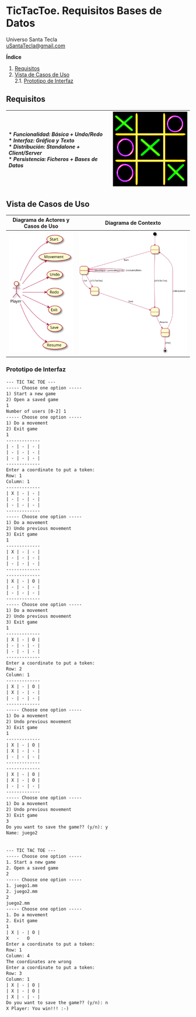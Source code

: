 # TicTacToe. Requisitos Bases de Datos
Universo Santa Tecla  
[uSantaTecla@gmail.com](mailto:uSantaTecla@gmail.com)  
  
**Índice**

1. [Requisitos](#requisitos)  
2. [Vista de Casos de Uso](#vista-de-casos-de-uso)  
2.1. [Prototipo de Interfaz](#prototipo-de-interfaz)  
  
## Requisitos  

| * _Funcionalidad: **Básica + Undo/Redo**_<br/>  * _Interfaz: **Gráfica y Texto**_<br/>  * _Distribución: **Standalone + Client/Server**_<br/>  * _Persistencia: **Ficheros + Bases de Datos**_<br/> | ![TicTacToe](../docs/images/tictactoe.png) | 
| :------- | :------: |  

## Vista de Casos de Uso  

| Diagrama de Actores y Casos de Uso | Diagrama de Contexto |
|---|---|
| ![TicTacToe](./docs/diagrams/out/vistaCasosUso/actores.svg) | ![TicTacToe](./docs/diagrams/out/vistaCasosUso/contexto.svg) |  

### Prototipo de Interfaz  


```
--- TIC TAC TOE ---
----- Choose one option -----
1) Start a new game
2) Open a saved game
1
Number of users [0-2] 1
----- Choose one option -----
1) Do a movement
2) Exit game
1
-------------
| - | - | - |
| - | - | - |
| - | - | - | 
-------------
Enter a coordinate to put a token:
Row: 1
Column: 1
-------------
| X | - | - |
| - | - | - |
| - | - | - |
-------------
----- Choose one option -----
1) Do a movement
2) Undo previous movement
3) Exit game
1
-------------
| X | - | - |
| - | - | - |
| - | - | - |
-------------
-------------
| X | - | O |
| - | - | - |
| - | - | - | 
-------------
----- Choose one option -----
1) Do a movement
2) Undo previous movement
3) Exit game
1
-------------
| X | - | O |
| - | - | - |
| - | - | - |
-------------
Enter a coordinate to put a token:
Row: 2
Column: 1
-------------
| X | - | O |
| X | - | - | 
| - | - | - |
-------------
----- Choose one option -----
1) Do a movement
2) Undo previous movement
3) Exit game
1
-------------
| X | - | O |
| X | - | - |
| - | - | - |
-------------
-------------
| X | - | O |
| X | - | O |
| - | - | - |
-------------
----- Choose one option -----
1) Do a movement
2) Undo previous movement
3) Exit game
3
Do you want to save the game?? (y/n): y
Name: juego2


--- TIC TAC TOE ---
----- Choose one option -----
1. Start a new game
2. Open a saved game
2
----- Choose one option -----
1. juego1.mm
2. juego2.mm
2
juego2.mm
----- Choose one option -----
1. Do a movement
2. Exit game
1
| X | - | O |
X	-	O
Enter a coordinate to put a token:
Row: 1
Column: 4
The coordinates are wrong
Enter a coordinate to put a token:
Row: 3
Column: 1
| X | - | O |
| X | - | O |
| X | - | - |
Do you want to save the game?? (y/n): n
X Player: You win!!! :-)
```
